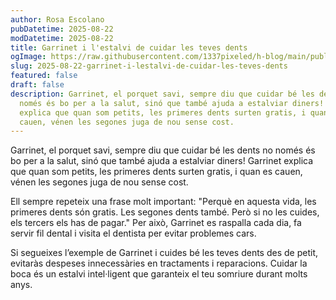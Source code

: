 ```yaml
---
author: Rosa Escolano
pubDatetime: 2025-08-22
modDatetime: 2025-08-22
title: Garrinet i l'estalvi de cuidar les teves dents
ogImage: https://raw.githubusercontent.com/1337pixeled/h-blog/main/public/assets/garrinet7.webp
slug: 2025-08-22-garrinet-i-lestalvi-de-cuidar-les-teves-dents
featured: false
draft: false
description: Garrinet, el porquet savi, sempre diu que cuidar bé les dents no
  només és bo per a la salut, sinó que també ajuda a estalviar diners! Garrinet
  explica que quan som petits, les primeres dents surten gratis, i quan es
  cauen, vénen les segones juga de nou sense cost.
---
```

Garrinet, el porquet savi, sempre diu que cuidar bé les dents no només és bo per a la salut, sinó que també ajuda a estalviar diners! Garrinet explica que quan som petits, les primeres dents surten gratis, i quan es cauen, vénen les segones juga de nou sense cost.

Ell sempre repeteix una frase molt important: "Perquè en aquesta vida, les primeres dents són gratis. Les segones dents també. Però si no les cuides, els tercers els has de pagar." Per això, Garrinet es raspalla cada dia, fa servir fil dental i visita el dentista per evitar problemes cars.

Si segueixes l’exemple de Garrinet i cuides bé les teves dents des de petit, evitaràs despeses innecessàries en tractaments i reparacions. Cuidar la boca és un estalvi intel·ligent que garanteix el teu somriure durant molts anys.